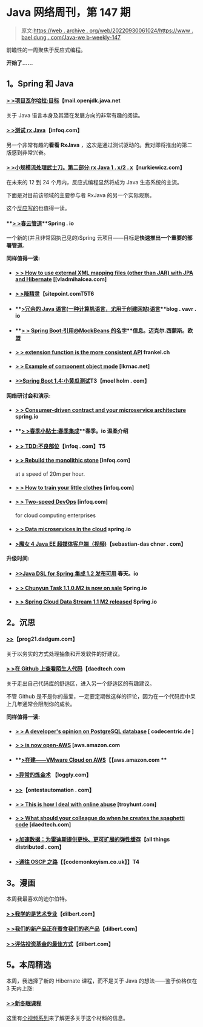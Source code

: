 # Java 网络周刊，第 147 期

> 原文:[https://web . archive . org/web/20220930061024/https://www . bael dung . com/Java-we b-weekly-147](https://web.archive.org/web/20220930061024/https://www.baeldung.com/java-web-weekly-147)

前瞻性的一周聚焦于反应式编程。

**开始了……**

## **1。Spring 和 Java**

#### **[> >项目瓦尔哈拉:目标](https://web.archive.org/web/20220628144207/http://mail.openjdk.java.net/pipermail/valhalla-spec-experts/2016-October/000175.html)**【mail.openjdk.java.net

关于 Java 语言本身及其潜在发展方向的非常有趣的阅读。

#### **[> >测试 rx Java](https://web.archive.org/web/20220628144207/https://www.infoq.com/articles/Testing-RxJava)**【infoq.com】

另一个非常有趣的**看看 RxJava** ，这次是通过测试驱动的。我对即将推出的第二版感到非常兴奋。

#### **[> >小规模流处理武士刀。第二部分:rx Java 1 . x/2 . x](https://web.archive.org/web/20220628144207/http://www.nurkiewicz.com/2016/10/small-scale-stream-processing-kata-part_13.html)**【nurkiewicz.com】

在未来的 12 到 24 个月内，反应式编程显然将成为 Java 生态系统的主流。

下面是对目前该领域的主要参与者 RxJava 的另一个实际观察。

这个[反应写的](https://web.archive.org/web/20220628144207/https://marxsoftware.blogspot.ro/2016/10/value-in-project-valhalla.html)也值得一读。

#### **[> >春云管道](https://web.archive.org/web/20220628144207/https://spring.io/blog/2016/10/18/spring-cloud-pipelines)**Spring . io

一个新的(并且非常固执己见的)Spring 云项目——目标是**快速推出一个重要的部署管道**。

**同样值得一读:**

*   #### **[> > How to use external XML mapping files (other than JAR) with JPA and Hibernate](https://web.archive.org/web/20220628144207/https://vladmihalcea.com/2016/10/13/how-to-use-external-xml-mappings-files-outside-of-jar-with-jpa-and-hibernate/)** [[vladmihalcea.com]

*   #### **[> >降精灵](https://web.archive.org/web/20220628144207/https://www.sitepoint.com/tutorial-getting-started-dropwizard/)【sitepoint.comT5T6**

*   #### **[>冗余的 Java 语言(一种计算机语言，尤用于创建网站)语言](https://web.archive.org/web/20220628144207/http://blog.vavr.io/redundancy-of-the-java-language/)**blog . vavr . io

*   #### **[> > Spring Boot:引用@MockBeans 的名字](https://web.archive.org/web/20220628144207/http://info.michael-simons.eu/2016/10/13/spring-boot-referencing-mockbeans-by-name/)**信息。迈克尔.西蒙斯。欧盟

*   #### **[> > extension function is the more consistent API](https://web.archive.org/web/20220628144207/https://blog.frankel.ch/extension-functions-for-more-consistent-apis/)** frankel.ch

*   #### **[> > Example of component object mode](https://web.archive.org/web/20220628144207/https://lkrnac.net/blog/2016/10/component-object-pattern-example/)** [lkrnac.net]

*   #### **[>>Spring Boot 1.4:小黄瓜测试](https://web.archive.org/web/20220628144207/https://moelholm.com/blog/2016/10/15/spring-boot-gherkin-tests)T3【moel holm . com】**

**网络研讨会和演示:**

*   #### **[> > Consumer-driven contract and your microservice architecture](https://web.archive.org/web/20220628144207/https://spring.io/blog/2016/10/12/webinar-consumer-driven-contracts-and-your-microservice-architecture)** spring.io

*   #### **[> >春季小贴士:春季集成](https://web.archive.org/web/20220628144207/https://spring.io/blog/2016/10/13/spring-tips-a-gentle-introduction-to-spring-integration)**春季。io 温柔介绍

*   #### **[> > TDD:不良部位](https://web.archive.org/web/20220628144207/https://www.infoq.com/presentations/tdd-bad-parts)**【infoq . com】T5

*   #### **[> > Rebuild the monolithic stone](https://web.archive.org/web/20220628144207/https://www.infoq.com/presentations/comcast-monolith)** [infoq.com]

    at a speed of 20m per hour.
*   #### **[> > How to train your little clothes](https://web.archive.org/web/20220628144207/https://www.infoq.com/presentations/spring-cloud-boot-data)** [infoq.com]

*   #### **[> > Two-speed DevOps](https://web.archive.org/web/20220628144207/https://www.infoq.com/presentations/spring-cloud-devops)** [infoq.com]

    for cloud computing enterprises
*   #### **[> > Data microservices in the cloud](https://web.archive.org/web/20220628144207/https://spring.io/blog/2016/10/17/webinar-replay-data-microservices-in-the-cloud)** spring.io

*   #### **[>魔女 4 Java EE 超媒体客户端（视频)](https://web.archive.org/web/20220628144207/https://blog.sebastian-daschner.com/entries/siren4javaee_client_video)**【sebastian-das chner . com】

**升级时间:**

*   #### **[>>Java DSL for Spring 集成 1.2 发布可用](https://web.archive.org/web/20220628144207/https://spring.io/blog/2016/10/14/java-dsl-for-spring-integration-1-2-release-is-available)** 春天。io

*   #### **[> > Chunyun Task 1.1.0.M2 is now on sale](https://web.archive.org/web/20220628144207/https://spring.io/blog/2016/10/12/spring-cloud-task-1-1-0-m2-is-now-available)** Spring.io

*   #### **[> > Spring Cloud Data Stream 1.1 M2 released](https://web.archive.org/web/20220628144207/https://spring.io/blog/2016/10/18/spring-cloud-data-flow-1-1-m2-released)** Spring.io

## **2。沉思**

#### **[>>](https://web.archive.org/web/20220628144207/http://prog21.dadgum.com/223.html)**【prog21.dadgum.com】

关于以务实的方式处理抽象和开发软件的好建议。

#### **[> >在 Github 上查看陌生人代码](https://web.archive.org/web/20220628144207/http://www.daedtech.com/reviewing-strangers-code-on-github/)**【daedtech.com

关于走出自己代码库的舒适区，进入另一个舒适区的有趣建议。

不管 Github 是不是你的最爱，一定要定期做这样的评论，因为在一个代码库中呆上几年通常会限制你的成长。

**同样值得一读:**

*   #### **[> > A developer's opinion on PostgreSQL database](https://web.archive.org/web/20220628144207/https://blog.codecentric.de/en/2016/10/a-developers-view-on-the-postgresql-database/)** [ codecentric.de ]

*   #### **[> > is now open-AWS](https://web.archive.org/web/20220628144207/https://aws.amazon.com/blogs/aws/now-open-aws-us-east-ohio-region/)** [aws.amazon.com

*   #### **[>在建——VMware Cloud on AWS](https://web.archive.org/web/20220628144207/https://aws.amazon.com/blogs/aws/in-the-works-vmware-cloud-on-aws/)【【aws.amazon.com **

*   #### **[>异常的炼金术](https://web.archive.org/web/20220628144207/https://www.loggly.com/blog/the-alchemy-of-anomalies/)** 【loggly.com】

*   #### **[>>](https://web.archive.org/web/20220628144207/http://www.ontestautomation.com/open-sourcing-my-workshop-on-wiremock/)**【ontestautomation . com】

*   #### **[> > This is how I deal with online abuse](https://web.archive.org/web/20220628144207/https://www.troyhunt.com/heres-how-i-handle-online-abuse/)** [troyhunt.com]

*   #### **[> > What should your colleague do when he creates the spaghetti code](https://web.archive.org/web/20220628144207/http://www.daedtech.com/colleague-creates-spaghetti-code/)** [daedtech.com]

*   #### **[>加速数据：为雷迪斯提供更快、更可扩展的弹性缓存](https://web.archive.org/web/20220628144207/http://www.allthingsdistributed.com/2016/10/faster-scalable-elasticache-redis.html)**【all things distributed . com】

*   #### **[>通往 OSCP 之路](https://web.archive.org/web/20220628144207/https://www.codemonkeyism.co.uk/the-road-to-oscp/)【【codemonkeyism.co.uk】】T4**

## **3。漫画**

本周我最喜欢的迪尔伯特。

#### **[> >我学的是艺术专业](https://web.archive.org/web/20220628144207/http://dilbert.com/strip/2013-04-05)**【dilbert.com】

#### **[> >我们的新产品正在蚕食我们的老产品](https://web.archive.org/web/20220628144207/http://dilbert.com/strip/2013-04-02)**【dilbert.com】

#### **[> >评估投资基金的最佳方式](https://web.archive.org/web/20220628144207/http://dilbert.com/strip/2013-04-17)**【dilbert.com】

## **5。本周精选**

本周，我选择了新的 Hibernate 课程，而不是关于 Java 的想法——鉴于价格仅在 3 天内上涨:

#### **[> >新冬眠课程](https://web.archive.org/web/20220628144207/http://drip.la/c/eyJhY2NvdW50X2lkIjoiOTUzOTU1NCIsInRyaWdnZXJfaWQiOiIzOTk4OTg1MyIsInVybCI6Imh0dHBzOi8vZ3Vtcm9hZC5jb20vYS8yNjk0MzE5MjMifQ)**

这里有[个视频系列](https://web.archive.org/web/20220628144207/https://www.youtube.com/channel/UCYeDPubBiFCZXIOgGYoyADw)来了解更多关于这个材料的信息。